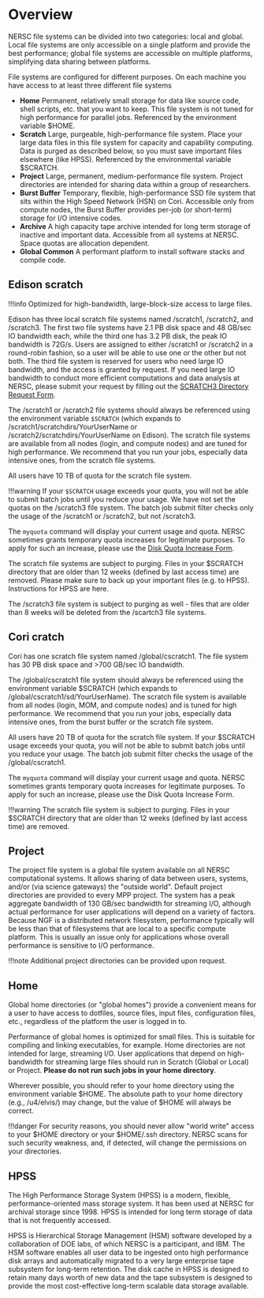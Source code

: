 # Overview

NERSC file systems can be divided into two categories: local and global. Local file systems are only accessible on a single platform and provide the best performance; global file systems are accessible on multiple platforms, simplifying data sharing between platforms. 

File systems are configured for different purposes. On each machine you have access to at least three different file systems

* **Home** Permanent, relatively small storage for data like source code, shell scripts, etc. that you want to keep. This file system is not tuned for high performance for parallel jobs. Referenced by the environment variable $HOME.
* **Scratch** Large, purgeable, high-performance file system. Place your large data files in this file system for capacity and capability computing. Data is purged as described below, so you must save important files elsewhere (like HPSS). Referenced by the environmental variable $SCRATCH.
* **Project** Large, permanent, medium-performance file system. Project directories are intended for sharing data within a group of researchers. 
* **Burst Buffer** Temporary, flexible, high-performance SSD file system that sits within the High Speed Network (HSN) on Cori. Accessible only from compute nodes, the Burst Buffer provides per-job (or short-term) storage for I/O intensive codes. 
* **Archive** A high capacity tape archive intended for long term storage of inactive and important data. Accessible from all systems at NERSC. Space quotas are allocation dependent.
* **Global Common** A performant platform to install software stacks and compile code.


## Edison scratch

!!!info 
	Optimized for high-bandwidth, large-block-size access to large files.

Edison has three local scratch file systems named /scratch1, /scratch2, and /scratch3. The first two file systems have 2.1 PB disk space and 48 GB/sec IO bandwidth each, while the third one has 3.2 PB disk, the peak IO bandwidth is 72G/s. Users are assigned to either /scratch1 or /scratch2 in a round-robin fashion, so a user will be able to use one or the other but not both. The third file system is reserved for users who need large IO bandwidth, and the access is granted by request. If you need large IO bandwidth to conduct more efficient computations and data analysis at NERSC, please submit your request by filling out the [SCRATCH3 Directory Request Form](http://www.nersc.gov/users/computational-systems/edison/file-storage-and-i-o/edison-scratch3-directory-request-form/).

The /scratch1 or /scratch2 file systems should always be referenced using the environment variable `$SCRATCH` (which expands to /scratch1/scratchdirs/YourUserName or /scratch2/scratchdirs/YourUserName on Edison). The scratch file systems are available from all nodes (login, and compute nodes) and are tuned for high performance. We recommend that you run your jobs, especially data intensive ones, from the scratch file systems.

All users have 10 TB of quota for the scratch file system. 

!!!warning
	If your `$SCRATCH` usage exceeds your quota, you will not be able to submit batch jobs until you reduce your usage. We have not set the quotas on the /scratch3 file system. The batch job submit filter checks only the usage of the /scratch1 or /scratch2, but not /scratch3.

The `myquota` command will display your current usage and quota.  NERSC sometimes grants temporary quota increases for legitimate purposes. To apply for such an increase, please use the [Disk Quota Increase Form](http://www.nersc.gov/users/storage-and-file-systems/file-systems/data-storage-quota-increase-request/).

The scratch file systems are subject to purging. Files in your $SCRATCH directory that are older than 12 weeks (defined by last access time) are removed. Please make sure to back up your important files (e.g. to HPSS).   Instructions for HPSS are here.

The /scratch3 file system is subject to purging as well - files that are older than 8 weeks will be deleted from the /scartch3 file systems.


## Cori cratch

Cori has one scratch file system named /global/cscratch1. The file system has 30 PB disk space and >700 GB/sec IO bandwidth. 

The /global/cscratch1 file system should always be referenced using the environment variable $SCRATCH (which expands to /global/cscratch1/sd/YourUserName). The scratch file system is available from all nodes (login, MOM, and compute nodes) and is tuned for high performance. We recommend that you run your jobs, especially data intensive ones, from the burst buffer or the scratch file system.  

All users have 20 TB of quota for the scratch file system. If your $SCRATCH usage exceeds your quota, you will not be able to submit batch jobs until you reduce your usage.  The batch job submit filter checks the usage of the /global/cscratch1.

The `myquota` command will display your current usage and quota.  NERSC sometimes grants temporary quota increases for legitimate purposes. To apply for such an increase, please use the Disk Quota Increase Form.

!!!warning
	The scratch file system is subject to purging. Files in your $SCRATCH directory that are older than 12 weeks (defined by last access time) are removed. 

## Project

The project file system is a global file system available on all NERSC computational systems. It allows sharing of data between users, systems, and/or (via science gateways) the "outside world".  Default project directories are provided to every MPP project. The system has a peak aggregate bandwidth of 130 GB/sec bandwidth for streaming I/O, although actual performance for user applications will depend on a variety of factors. Because NGF is a distributed network filesystem, performance typically will be less than that of filesystems that are local to a specific compute platform. This is usually an issue only for applications whose overall performance is sensitive to I/O performance.

!!!note
	Additional project directories can be provided upon request. 

## Home

Global home directories (or "global homes") provide a convenient means for a user to have access to dotfiles, source files, input files, configuration files, etc., regardless of the platform the user is logged in to. 

Performance of global homes is optimized for small files. This is suitable for compiling and linking executables, for example. Home directories are not intended for large, streaming I/O. User applications that depend on high-bandwidth for streaming large files should run in Scratch (Global or Local) or Project. **Please do not run such jobs in your home directory**.

Wherever possible, you should refer to your home directory using the environment variable $HOME. The absolute path to your home directory (e.g., /u4/elvis/) may change, but the value of $HOME will always be correct.

!!!danger
	For security reasons, you should never allow "world write" access to your $HOME directory or your $HOME/.ssh directory. NERSC scans for such security weakness, and, if detected, will change the permissions on your directories.

## HPSS

The High Performance Storage System (HPSS) is a modern, flexible, performance-oriented mass storage system. It has been used at NERSC for archival storage since 1998. HPSS is intended for long term storage of data that is not frequently accessed.

HPSS is Hierarchical Storage Management (HSM) software developed by a collaboration of DOE labs, of which NERSC is a participant, and IBM. The HSM software enables all user data to be ingested onto high performance disk arrays and automatically migrated to a very large enterprise tape subsystem for long-term retention. The disk cache in HPSS is designed to retain many days worth of new data and the tape subsystem is designed to provide the most cost-effective long-term scalable data storage available.
